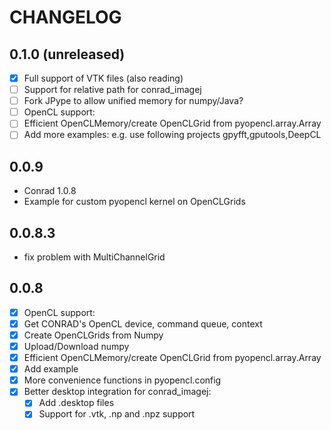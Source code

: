 # CHANGELOG

## 0.1.0 (unreleased)

* [x]  Full support of VTK files (also reading)
* [ ]  Support for relative path for conrad_imagej
* [ ]  Fork JPype to allow unified memory for numpy/Java?
* [ ]  OpenCL support:
  * [ ]  Efficient OpenCLMemory/create OpenCLGrid from pyopencl.array.Array
  * [ ]  Add more examples:
           e.g. use following projects gpyfft,gputools,DeepCL

## 0.0.9

* Conrad 1.0.8
* Example for custom pyopencl kernel on OpenCLGrids

## 0.0.8.3

* fix problem with MultiChannelGrid

## 0.0.8

* [x]  OpenCL support:
  * [x]  Get CONRAD's OpenCL device, command queue, context
  * [x]  Create OpenCLGrids from Numpy
  * [x]  Upload/Download numpy
  * [x]  Efficient OpenCLMemory/create OpenCLGrid from pyopencl.array.Array
  * [x]  Add example
* [x]  More convenience functions in pyopencl.config
* [x]  Better desktop integration for conrad_imagej:
    * [x]  Add .desktop files
    * [x]  Support for .vtk, .np and  .npz support
